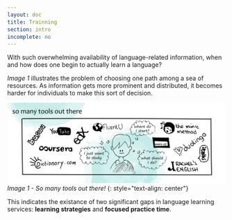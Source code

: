 ```yaml
---
layout: doc
title: Trainning
section: intro
incomplete: no
---
```


With such overwhelming availability of language-related information, when and how does one begin to actually learn a language? 

*Image 1* illustrates the problem of choosing one path among a sea of resources. As information gets more prominent and distributed, it becomes harder for individuals to make this sort of decision.

[![Image 1 - So many tools out there!](/images/doc-somanytools.jpg)](/images/doc-somanytools.jpg)
_Image 1 - So many tools out there!_
{: style="text-align: center"}

This indicates the existance of two significant gaps in language learning services: **learning strategies** and **focused practice time**. 